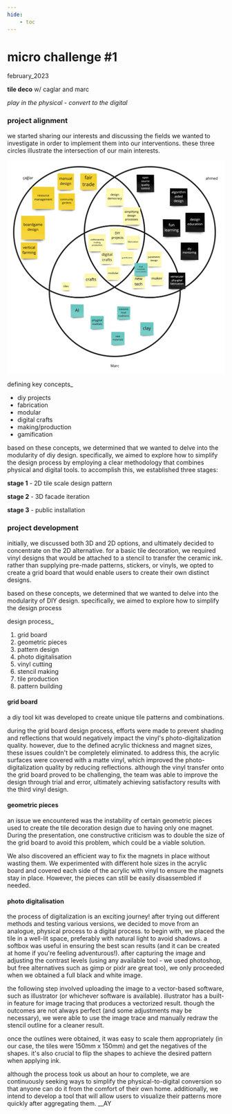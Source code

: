 ```yaml
---
hide:
    - toc
---
```


# micro  challenge #1
february_2023

**tile deco** w/ caglar and marc

*play in the physical - convert to the digital*

### project alignment
we started sharing our interests and discussing the fields we wanted to investigate in order to implement them into our interventions. these three circles illustrate the intersection of our main interests.

![](../../images/00_fabacademy/week4_MCI_alignment.jpg)

defining key concepts_

  - diy projects
  - fabrication
  - modular
  - digital crafts
  - making/production
  - gamification

based on these concepts, we determined that we wanted to delve into the modularity of diy design. specifically, we aimed to explore how to simplify the design process by employing a clear methodology that combines physical and digital tools. to accomplish this, we established three stages:

**stage 1** - 2D tile scale design pattern

**stage 2** - 3D facade iteration

**stage 3** - public installation

### project development

initially, we discussed both 3D and 2D options, and ultimately decided to concentrate on the 2D alternative. for a basic tile decoration, we required vinyl designs that would be attached to a stencil to transfer the ceramic ink. rather than supplying pre-made patterns, stickers, or vinyls, we opted to create a grid board that would enable users to create their own distinct designs.

based on these concepts, we determined that we wanted to delve into the modularity of DIY design. specifically, we aimed to explore how to simplify the design process

design process_

  1. grid board
  2. geometric pieces
  3. pattern design
  4. photo digitalisation
  5. vinyl cutting
  6. stencil making
  7. tile production
  8. pattern building


#### grid board

a diy tool kit was developed to create unique tile patterns and combinations.

during the grid board design process, efforts were made to prevent shading and reflections that would negatively impact the vinyl's photo-digitalization quality. however, due to the defined acrylic thickness and magnet sizes, these issues couldn't be completely eliminated. to address this, the acrylic surfaces were covered with a matte vinyl, which improved the photo-digitalization quality by reducing reflections. although the vinyl transfer onto the grid board proved to be challenging, the team was able to improve the design through trial and error, ultimately achieving satisfactory results with the third vinyl design.

#### geometric pieces

an issue we encountered was the instability of certain geometric pieces used to create the tile decoration design due to having only one magnet. During the presentation, one constructive criticism was to double the size of the grid board to avoid this problem, which could be a viable solution.

We also discovered an efficient way to fix the magnets in place without wasting them. We experimented with different hole sizes in the acrylic board and covered each side of the acrylic with vinyl to ensure the magnets stay in place. However, the pieces can still be easily disassembled if needed.

#### photo digitalisation

the process of digitalization is an exciting journey! after trying out different methods and testing various versions, we decided to move from an analogue, physical process to a digital process. to begin with, we placed the tile in a well-lit space, preferably with natural light to avoid shadows. a softbox was useful in ensuring the best scan results (and it can be created at home if you're feeling adventurous!). after capturing the image and adjusting the contrast levels (using any available tool - we used photoshop, but free alternatives such as gimp or pixlr are great too), we only proceeded when we obtained a full black and white image.

the following step involved uploading the image to a vector-based software, such as illustrator (or whichever software is available). illustrator has a built-in feature for image tracing that produces a vectorized result. though the outcomes are not always perfect (and some adjustments may be necessary), we were able to use the image trace and manually redraw the stencil outline for a cleaner result.

once the outlines were obtained, it was easy to scale them appropriately (in our case, the tiles were 150mm x 150mm) and get the negatives of the shapes. it's also crucial to flip the shapes to achieve the desired pattern when applying ink.

although the process took us about an hour to complete, we are continuously seeking ways to simplify the physical-to-digital conversion so that anyone can do it from the comfort of their own home. additionally, we intend to develop a tool that will allow users to visualize their patterns more quickly after aggregating them.
__AY